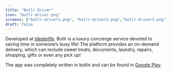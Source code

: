 ```yaml
---
title: "Butlr Driver"
icon: "butlr-driver.png"
screens: ["butlr-driver1.png", "butlr-driver2.png","butlr-driver3.png"]
draft: false
---
```


Developed at [Ideatolife](https://www.ideatolife.me/). Butlr is a luxury concierge service devoted to saving time in someone’s busy life! The platform provides an on-demand delivery, which can include sweet treats, documents, laundry, repairs, shopping, gifts or even any pick up!

The app was completely written in kotlin and can be found in [Google Play](https://play.google.com/store/apps/details?id=com.ideatolife.butlr.driver).
